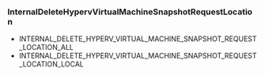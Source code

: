### InternalDeleteHypervVirtualMachineSnapshotRequestLocation


- INTERNAL_DELETE_HYPERV_VIRTUAL_MACHINE_SNAPSHOT_REQUEST_LOCATION_ALL
- INTERNAL_DELETE_HYPERV_VIRTUAL_MACHINE_SNAPSHOT_REQUEST_LOCATION_LOCAL
